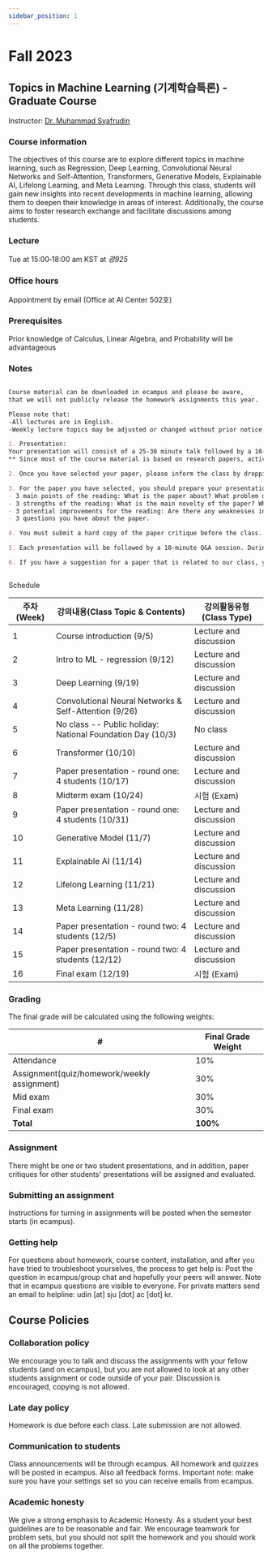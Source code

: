 ```yaml
---
sidebar_position: 1
---
```


# Fall 2023

## Topics in Machine Learning (기계학습특론) - Graduate Course

Instructor: [Dr. Muhammad Syafrudin](https://muhammadsyafrudin.com/)

### Course information

The objectives of this course are to explore different topics in machine learning, such as Regression, Deep Learning, Convolutional Neural Networks and Self-Attention, Transformers, Generative Models, Explainable AI, Lifelong Learning, and Meta Learning. Through this class, students will gain new insights into recent developments in machine learning, allowing them to deepen their knowledge in areas of interest. Additionally, the course aims to foster research exchange and facilitate discussions among students.

### Lecture

Tue at 15:00‐18:00 am KST at *광925*

### Office hours

Appointment by email (Office at AI Center 502호)

### Prerequisites

Prior knowledge of Calculus, Linear Algebra, and Probability will be advantageous


### Notes

```markdown

Course material can be downloaded in ecampus and please be aware, 
that we will not publicly release the homework assignments this year.

Please note that:
-All lectures are in English.
-Weekly lecture topics may be adjusted or changed without prior notice depending on the understanding level during the class.

1. Presentation:
Your presentation will consist of a 25-30 minute talk followed by a 10-15 minute Q&A session.
** Since most of the course material is based on research papers, active class participation is crucial for this semester. Therefore, there are a couple of things you need to do before and during the class.

2. Once you have selected your paper, please inform the class by dropping a message in ecampus, stating "OOO presents OOO paper." Each student should choose their paper at least two weeks before their scheduled presentation.

3. For the paper you have selected, you should prepare your presentation. Additionally, you are required to write a homework assignment called "paper critique" for ALL the other papers selected by your classmates. This assignment involves creating a 1-2 page summary for each paper chosen by your peers. The paper critique should include the following content:
- 3 main points of the reading: What is the paper about? What problem does it address? What solution does it propose?
- 3 strengths of the reading: What is the main novelty of the paper? What is its impact? If you were to write such a paper, what aspects would you consider?
- 3 potential improvements for the reading: Are there any weaknesses in the paper? How can it be extended and improved?
- 3 questions you have about the paper.

4. You must submit a hard copy of the paper critique before the class. Additionally, you need to upload your presentation file and paper critique on ecampus prior to your presentation.

5. Each presentation will be followed by a 10-minute Q&A session. During the Q&A session, all students should actively engage by asking questions or discussing the paper. This is mandatory for all presentations.

6. If you have a suggestion for a paper that is related to our class, you can propose it with prior approval from me.



```


Schedule

| 주차(Week)| 강의내용(Class Topic & Contents)| 강의활동유형(Class Type)|
| ------------- | ------------- | ------------- |
| 1 |Course introduction (9/5) | Lecture and discussion |
| 2 |Intro to ML - regression (9/12) | Lecture and discussion |
| 3 |Deep Learning (9/19) |   Lecture and discussion |
| 4 |Convolutional Neural Networks & Self-Attention (9/26) |   Lecture and discussion  |
| 5 |No class -- Public holiday: National Foundation Day (10/3) |  No class  |
| 6 |Transformer (10/10) |  Lecture and discussion  |
| 7 |Paper presentation - round one: 4 students (10/17) |   Lecture and discussion |
| 8 |Midterm exam (10/24) | 시험 (Exam) |
| 9 |Paper presentation - round one: 4 students (10/31) |  Lecture and discussion |
| 10  |Generative Model  (11/7) |   Lecture and discussion |
| 11  |Explainable AI (11/14) |   Lecture and discussion |
| 12  |Lifelong Learning (11/21) |  Lecture and discussion |
| 13  |Meta Learning (11/28) | Lecture and discussion |
| 14  |Paper presentation - round two: 4 students (12/5) | Lecture and discussion |
| 15  |Paper presentation - round two: 4 students  (12/12) | Lecture and discussion |
| 16  |Final exam (12/19) | 시험 (Exam) |


### Grading

The final grade will be calculated using the following weights:

| # | Final Grade Weight |
| ------------- | ------------- |
| Attendance | 10% |
| Assignment(quiz/homework/weekly assignment) | 30% |
| Mid exam | 30% |
| Final exam | 30% |
| **Total** | **100%** |

### Assignment

There might be one or two student presentations, and in addition, paper critiques for other students' presentations will be assigned and evaluated.

### Submitting an assignment

Instructions for turning in assignments will be posted when the semester starts (in ecampus).

### Getting help

For questions about homework, course content, installation, and after you have tried to troubleshoot yourselves, the process to get help is:
Post the question in ecampus/group chat and hopefully your peers will answer. Note that in ecampus questions are visible to everyone.
For private matters send an email to helpline: udin [at] sju [dot] ac [dot] kr.

## Course Policies

### Collaboration policy

We encourage you to talk and discuss the assignments with your fellow students (and on ecampus), but you are not allowed to look at any other students assignment or code outside of your pair. Discussion is encouraged, copying is not allowed.

### Late day policy

Homework is due before each class. Late submission are not allowed.

### Communication to students

Class announcements will be through ecampus. All homework and quizzes will be posted in ecampus. Also all feedback forms. Important note: make sure you have your settings set so you can receive emails from ecampus.

### Academic honesty

We give a strong emphasis to Academic Honesty. As a student your best guidelines are to be reasonable and fair. We encourage teamwork for problem sets, but you should not split the homework and you should work on all the problems together.